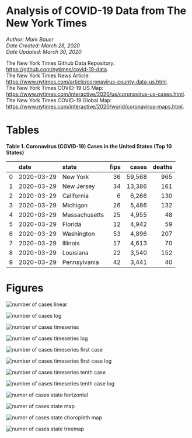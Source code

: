 # Analysis of COVID-19 Data from The New York Times

*Author: Mark Bauer*  
*Date Created: March 28, 2020*  
*Date Updated: March 30, 2020*

The New York Times Github Data Repository: https://github.com/nytimes/covid-19-data.   
The New York Times News Article: https://www.nytimes.com/article/coronavirus-county-data-us.html.  
The New York Times COVID-19 US Map: https://www.nytimes.com/interactive/2020/us/coronavirus-us-cases.html.   
The New York Times COVID-19 Global Map: https://www.nytimes.com/interactive/2020/world/coronavirus-maps.html.  


 

# Tables

**Table 1. Coronavirus (COVID-19) Cases in the United States (Top 10 States)**

|    | date       | state         |   fips | cases   |   deaths |
|---:|:-----------|:--------------|-------:|--------:|---------:|
|  0 | 2020-03-29 | New York      |     36 | 59,568  |      965 |
|  1 | 2020-03-29 | New Jersey    |     34 | 13,386  |      161 |
|  2 | 2020-03-29 | California    |      6 | 6,266   |      130 |
|  3 | 2020-03-29 | Michigan      |     26 | 5,486   |      132 |
|  4 | 2020-03-29 | Massachusetts |     25 | 4,955   |       48 |
|  5 | 2020-03-29 | Florida       |     12 | 4,942   |       59 |
|  6 | 2020-03-29 | Washington    |     53 | 4,896   |      207 |
|  7 | 2020-03-29 | Illinois      |     17 | 4,613   |       70 |
|  8 | 2020-03-29 | Louisiana     |     22 | 3,540   |      152 |
|  9 | 2020-03-29 | Pennsylvania  |     42 | 3,441   |       40 |

# Figures

![number of cases linear](figures/nyt-covid-19-data-linear.png)

![number of cases log](figures/nyt-covid-19-data-log.png)

![number of cases timeseries](figures/nyt-covid-19-state-timeseries.png)

![number of cases timeseries log](figures/nyt-covid-19-state-timeseries-log.png)

![number of cases timeseries first case](figures/nyt-covid-19-state-timeseries-first-case.png)

![number of cases timeseries first case log](figures/nyt-covid-19-state-timeseries-first-case-log.png)

![number of cases timeseries tenth case](figures/nyt-covid-19-state-timeseries-tenth-case.png)

![number of cases timeseries tenth case log](figures/nyt-covid-19-state-timeseries-tenth-case-log.png)

![numer of cases state horizontal](figures/nyt-covid-19-data-barh.png)

![numer of cases state map](figures/nyt-covid-19-data-state-map.png)

![numer of cases state choropleth map ](figures/nyt-covid-19-data-state-map-choro.png)

![numer of cases state treemap](figures/nyt-covid-19-data-treemap.png)